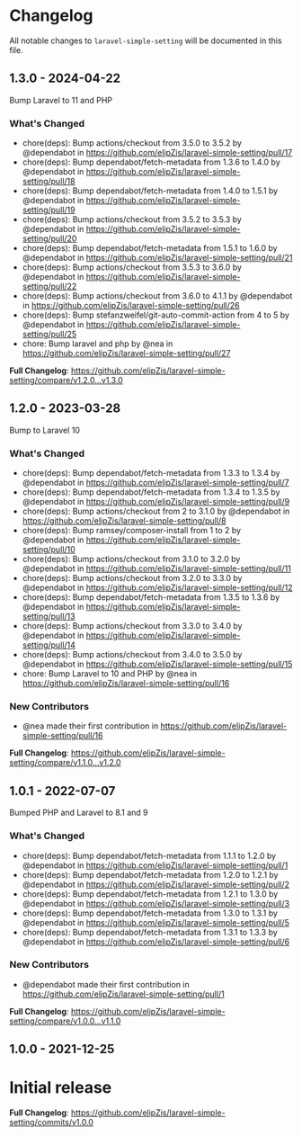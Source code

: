 # Changelog

All notable changes to `laravel-simple-setting` will be documented in this file.

## 1.3.0 - 2024-04-22

Bump Laravel to 11 and PHP

### What's Changed

* chore(deps): Bump actions/checkout from 3.5.0 to 3.5.2 by @dependabot in https://github.com/elipZis/laravel-simple-setting/pull/17
* chore(deps): Bump dependabot/fetch-metadata from 1.3.6 to 1.4.0 by @dependabot in https://github.com/elipZis/laravel-simple-setting/pull/18
* chore(deps): Bump dependabot/fetch-metadata from 1.4.0 to 1.5.1 by @dependabot in https://github.com/elipZis/laravel-simple-setting/pull/19
* chore(deps): Bump actions/checkout from 3.5.2 to 3.5.3 by @dependabot in https://github.com/elipZis/laravel-simple-setting/pull/20
* chore(deps): Bump dependabot/fetch-metadata from 1.5.1 to 1.6.0 by @dependabot in https://github.com/elipZis/laravel-simple-setting/pull/21
* chore(deps): Bump actions/checkout from 3.5.3 to 3.6.0 by @dependabot in https://github.com/elipZis/laravel-simple-setting/pull/22
* chore(deps): Bump actions/checkout from 3.6.0 to 4.1.1 by @dependabot in https://github.com/elipZis/laravel-simple-setting/pull/26
* chore(deps): Bump stefanzweifel/git-auto-commit-action from 4 to 5 by @dependabot in https://github.com/elipZis/laravel-simple-setting/pull/25
* chore: Bump laravel and php by @nea in https://github.com/elipZis/laravel-simple-setting/pull/27

**Full Changelog**: https://github.com/elipZis/laravel-simple-setting/compare/v1.2.0...v1.3.0

## 1.2.0 - 2023-03-28

Bump to Laravel 10

### What's Changed

- chore(deps): Bump dependabot/fetch-metadata from 1.3.3 to 1.3.4 by @dependabot in https://github.com/elipZis/laravel-simple-setting/pull/7
- chore(deps): Bump dependabot/fetch-metadata from 1.3.4 to 1.3.5 by @dependabot in https://github.com/elipZis/laravel-simple-setting/pull/9
- chore(deps): Bump actions/checkout from 2 to 3.1.0 by @dependabot in https://github.com/elipZis/laravel-simple-setting/pull/8
- chore(deps): Bump ramsey/composer-install from 1 to 2 by @dependabot in https://github.com/elipZis/laravel-simple-setting/pull/10
- chore(deps): Bump actions/checkout from 3.1.0 to 3.2.0 by @dependabot in https://github.com/elipZis/laravel-simple-setting/pull/11
- chore(deps): Bump actions/checkout from 3.2.0 to 3.3.0 by @dependabot in https://github.com/elipZis/laravel-simple-setting/pull/12
- chore(deps): Bump dependabot/fetch-metadata from 1.3.5 to 1.3.6 by @dependabot in https://github.com/elipZis/laravel-simple-setting/pull/13
- chore(deps): Bump actions/checkout from 3.3.0 to 3.4.0 by @dependabot in https://github.com/elipZis/laravel-simple-setting/pull/14
- chore(deps): Bump actions/checkout from 3.4.0 to 3.5.0 by @dependabot in https://github.com/elipZis/laravel-simple-setting/pull/15
- chore: Bump Laravel to 10 and PHP by @nea in https://github.com/elipZis/laravel-simple-setting/pull/16

### New Contributors

- @nea made their first contribution in https://github.com/elipZis/laravel-simple-setting/pull/16

**Full Changelog**: https://github.com/elipZis/laravel-simple-setting/compare/v1.1.0...v1.2.0

## 1.0.1 - 2022-07-07

Bumped PHP and Laravel to 8.1 and 9

### What's Changed

- chore(deps): Bump dependabot/fetch-metadata from 1.1.1 to 1.2.0 by @dependabot in https://github.com/elipZis/laravel-simple-setting/pull/1
- chore(deps): Bump dependabot/fetch-metadata from 1.2.0 to 1.2.1 by @dependabot in https://github.com/elipZis/laravel-simple-setting/pull/2
- chore(deps): Bump dependabot/fetch-metadata from 1.2.1 to 1.3.0 by @dependabot in https://github.com/elipZis/laravel-simple-setting/pull/3
- chore(deps): Bump dependabot/fetch-metadata from 1.3.0 to 1.3.1 by @dependabot in https://github.com/elipZis/laravel-simple-setting/pull/5
- chore(deps): Bump dependabot/fetch-metadata from 1.3.1 to 1.3.3 by @dependabot in https://github.com/elipZis/laravel-simple-setting/pull/6

### New Contributors

- @dependabot made their first contribution in https://github.com/elipZis/laravel-simple-setting/pull/1

**Full Changelog**: https://github.com/elipZis/laravel-simple-setting/compare/v1.0.0...v1.1.0

## 1.0.0 - 2021-12-25

# Initial release

**Full Changelog**: https://github.com/elipZis/laravel-simple-setting/commits/v1.0.0
